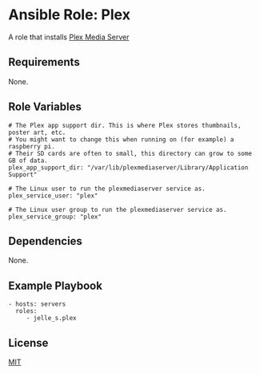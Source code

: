 # Ansible Role: Plex

A role that installs [Plex Media Server](https://www.plex.tv)

## Requirements

None.

## Role Variables

```
# The Plex app support dir. This is where Plex stores thumbnails, poster art, etc.
# You might want to change this when running on (for example) a raspberry pi.
# Their SD cards are often to small, this directory can grow to some GB of data.
plex_app_support_dir: "/var/lib/plexmediaserver/Library/Application Support"

# The Linux user to run the plexmediaserver service as.
plex_service_user: "plex"

# The Linux user group to run the plexmediaserver service as.
plex_service_group: "plex"
```

## Dependencies

None.

## Example Playbook

```
- hosts: servers
  roles:
     - jelle_s.plex
```

## License

[MIT](https://raw.githubusercontent.com/Jelle-S/ansible_role_plex/master/LICENSE)

